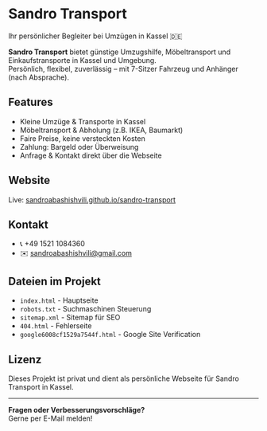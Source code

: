 # Sandro Transport

Ihr persönlicher Begleiter bei Umzügen in Kassel 🇩🇪

**Sandro Transport** bietet günstige Umzugshilfe, Möbeltransport und Einkaufstransporte in Kassel und Umgebung.  
Persönlich, flexibel, zuverlässig – mit 7-Sitzer Fahrzeug und Anhänger (nach Absprache).

## Features

- Kleine Umzüge & Transporte in Kassel
- Möbeltransport & Abholung (z.B. IKEA, Baumarkt)
- Faire Preise, keine versteckten Kosten
- Zahlung: Bargeld oder Überweisung
- Anfrage & Kontakt direkt über die Webseite

## Website

Live: [sandroabashishvili.github.io/sandro-transport](https://sandroabashishvili.github.io/sandro-transport/)

## Kontakt

- 📞 +49 1521 1084360
- ✉️ sandroabashishvili@gmail.com

## Dateien im Projekt

- `index.html` - Hauptseite
- `robots.txt` - Suchmaschinen Steuerung
- `sitemap.xml` - Sitemap für SEO
- `404.html` - Fehlerseite
- `google6008cf1529a7544f.html` - Google Site Verification

## Lizenz

Dieses Projekt ist privat und dient als persönliche Webseite für Sandro Transport in Kassel.

---

**Fragen oder Verbesserungsvorschläge?**  
Gerne per E-Mail melden!
